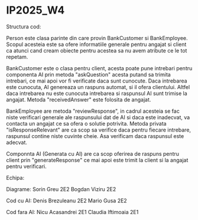 # IP2025_W4

Structura cod:

Person este clasa parinte din care provin BankCustomer si BankEmployee. Scopul acesteia este sa ofere informatiile generale pentru angajat si client ca atunci cand cream obiecte pentru acestea sa nu avem atribute ce le tot repetam. 

BankCustomer este o clasa pentru client, acesta poate pune intrebari pentru componenta AI prin metoda "askQuestion" acesta putand sa trimita intrebari, ce mai apoi vor fi verificate daca sunt cunocute.
Daca intrebarea este cunocuta, AI genereaza un raspuns automat, si il ofera clientului. Altfel daca intrebarea nu este cunocuta intrebarea si raspunsul AI sunt trimise la angajat.
Metoda "receivedAnswer" este folosita de angajat.

BankEmployee are metoda "reviewResponse", in cadrul acesteia se fac niste verificari generale ale raspunsului dat de AI si daca este inadecvat, va contacta un angajat ce sa ofera o solutie potrivita.
Metoda privata "isResponseRelevant" are ca scop sa verifice daca pentru fiecare intrebare, raspunsul contine niste cuvinte cheie. Asa verificam daca raspunsul este adecvat.

Componnta AI (Generata cu AI) are ca scop oferirea de raspuns pentru client prin "generateResponse" ce mai apoi este trimit la client si la angajat pentru verificari.

Echipa:

Diagrame:
Sorin Greu 2E2
Bogdan Viziru 2E2

Cod cu AI:
Denis Brezuleanu 2E2
Mario Gusa 2E2

Cod fara AI:
Nicu Acasandrei 2E1
Claudia Iftimoaia 2E1

